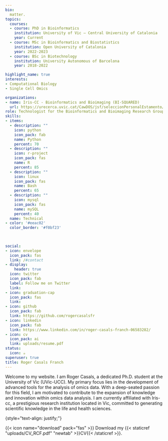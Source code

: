 ```yaml
---
bio:
  matter.
topics:
  courses:
  - course: PhD in Bioinformatics
    institution: University of Vic – Central University of Catalonia
    year: Current
  - course: MSc in Bioinformatics and Biostatistics
    institution: Open University of Catalonia
    year: 2022-2023
  - course: BSc in Biotechnology
    institution: University Autonomous of Barcelona
    year: 2018-2022

highlight_name: true
interests:
- Computational Biology
- Single Cell Omics

organizations:
- name: Iris-CC - Bioinformatics and Bioimaging (BI-SQUARED)
  url: https://urecerca.uvic.cat/CawDOS/jsf/seleccionPersonalEstamento/seleccionPersonal.jsf?tipus=grup&figura=R0957&idioma=en
role: Technologist for the Bioinformatics and Bioimaging Research Group of the IRIS-CC (UVic-UCC) - Ph.D. in Bioinformatics (UVic-UCC)
skills:
- items:
  - description: ""
    icon: python
    icon_pack: fab
    name: Python
    percent: 70
  - description: ""
    icon: r-project
    icon_pack: fas
    name: R
    percent: 85
  - description: ""
    icon: linux
    icon_pack: fas
    name: Bash
    percent: 65
  - description: ""
    icon: mysql
    icon_pack: fas
    name: mySQL
    percent: 40
  name: Technical
- color: '#eeac02'
  color_border: '#f0bf23'

  
  
social:
- icon: envelope
  icon_pack: fas
  link: /#contact
- display:
    header: true
  icon: twitter
  icon_pack: fab
  label: Follow me on Twitter
  link: 
- icon: graduation-cap
  icon_pack: fas
  link: 
- icon: github
  icon_pack: fab
  link: https://github.com/rogercasalsfr
- icon: linkedin
  icon_pack: fab
  link: https://www.linkedin.com/in/roger-casals-franch-06583282/
- icon: cv
  icon_pack: ai
  link: uploads/resume.pdf
status:
  icon: ☕️
superuser: true
title: Roger Casals Franch
---
```


Welcome to my website. I am Roger Casals, a dedicated Ph.D. student at the University of Vic (UVic-UCC). My primary focus lies in the development of advanced tools for the analysis of omics data. With a deep-seated passion for this field, I am motivated to contribute to the expansion of knowledge and innovation within omics data analysis. I am currently affiliated with Iris-cc, a prestigious research institution located in Vic, committed to generating scientific knowledge in the life and health sciences. 

{style="text-align: justify;"}


{{< icon name="download" pack="fas" >}} Download my {{< staticref "uploads/CV_RCF.pdf" "newtab" >}}CV{{< /staticref >}}.


